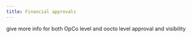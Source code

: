 ```yaml
---
title: Financial approvals
---
```

give more info for both OpCo level and oocto level approval and visibility 
